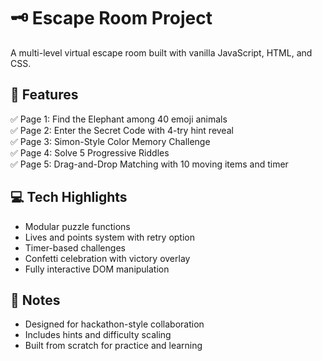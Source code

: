 # 🗝️ Escape Room Project

A multi-level virtual escape room built with vanilla JavaScript, HTML, and CSS.

## 🎯 Features

✅ Page 1: Find the Elephant among 40 emoji animals  
✅ Page 2: Enter the Secret Code with 4-try hint reveal  
✅ Page 3: Simon-Style Color Memory Challenge  
✅ Page 4: Solve 5 Progressive Riddles  
✅ Page 5: Drag-and-Drop Matching with 10 moving items and timer  

## 💻 Tech Highlights

- Modular puzzle functions
- Lives and points system with retry option
- Timer-based challenges
- Confetti celebration with victory overlay
- Fully interactive DOM manipulation

## 📌 Notes

- Designed for hackathon-style collaboration
- Includes hints and difficulty scaling
- Built from scratch for practice and learning
